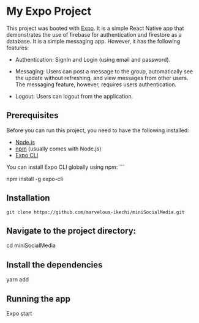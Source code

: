 # My Expo Project

This project was booted with [Expo](https://expo.io/). It is a simple React Native app that demonstrates the use of firebase for authentication and firestore as a database. It is a simple messaging app. However, it has the following features:

- Authentication: SignIn and Login (using email and password).

- Messaging: Users can post a message to the group, automatically see the update without refreshing, and view messages from other users. The messaging feature, however, requires users authentication.

- Logout: Users can logout from the application.

## Prerequisites

Before you can run this project, you need to have the following installed:

- [Node.js](https://nodejs.org/)
- [npm](https://www.npmjs.com/) (usually comes with Node.js)
- [Expo CLI](https://expo.io/tools#cli)

You can install Expo CLI globally using npm: ```

npm install -g expo-cli

## Installation
```git clone https://github.com/marvelous-ikechi/miniSocialMedia.git```

## Navigate to the project directory:
cd miniSocialMedia

## Install the dependencies
yarn add

## Running the app
Expo start

